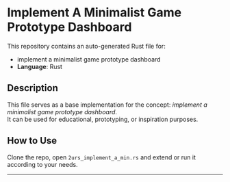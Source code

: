 # Implement A Minimalist Game Prototype Dashboard

This repository contains an auto-generated Rust file for:

- implement a minimalist game prototype dashboard
- **Language**: Rust

## Description

This file serves as a base implementation for the concept: *implement a minimalist game prototype dashboard*.  
It can be used for educational, prototyping, or inspiration purposes.

## How to Use

Clone the repo, open `2urs_implement_a_min.rs` and extend or run it according to your needs.

---


